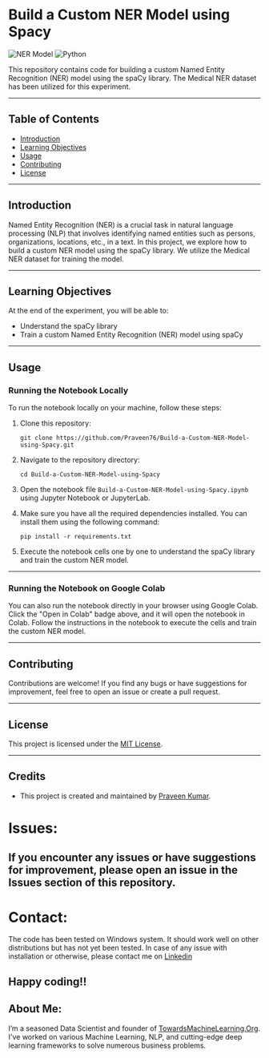 # Build a Custom NER Model using Spacy

![NER Model](https://img.shields.io/badge/NER-Model-brightgreen.svg)
![Python](https://img.shields.io/badge/Made%20with-Python-blue.svg)

This repository contains code for building a custom Named Entity Recognition (NER) model using the spaCy library. The Medical NER dataset has been utilized for this experiment.

---

## Table of Contents

- [Introduction](#introduction)
- [Learning Objectives](#learning-objectives)
- [Usage](#usage)
- [Contributing](#contributing)
- [License](#license)

---

## Introduction

Named Entity Recognition (NER) is a crucial task in natural language processing (NLP) that involves identifying named entities such as persons, organizations, locations, etc., in a text. In this project, we explore how to build a custom NER model using the spaCy library. We utilize the Medical NER dataset for training the model.

---

## Learning Objectives

At the end of the experiment, you will be able to:

- Understand the spaCy library
- Train a custom Named Entity Recognition (NER) model using spaCy

---

## Usage

### Running the Notebook Locally

To run the notebook locally on your machine, follow these steps:

1. Clone this repository:

    ```
    git clone https://github.com/Praveen76/Build-a-Custom-NER-Model-using-Spacy.git
    ```

2. Navigate to the repository directory:

    ```
    cd Build-a-Custom-NER-Model-using-Spacy
    ```

3. Open the notebook file `Build-a-Custom-NER-Model-using-Spacy.ipynb` using Jupyter Notebook or JupyterLab.

4. Make sure you have all the required dependencies installed. You can install them using the following command:

    ```
    pip install -r requirements.txt
    ```

5. Execute the notebook cells one by one to understand the spaCy library and train the custom NER model.

---

### Running the Notebook on Google Colab

You can also run the notebook directly in your browser using Google Colab. Click the "Open in Colab" badge above, and it will open the notebook in Colab. Follow the instructions in the notebook to execute the cells and train the custom NER model.

---

## Contributing

Contributions are welcome! If you find any bugs or have suggestions for improvement, feel free to open an issue or create a pull request.

---

## License

This project is licensed under the [MIT License](LICENSE).

---

## Credits

- This project is created and maintained by [Praveen Kumar](https://github.com/Praveen76).

# Issues:
If you encounter any issues or have suggestions for improvement, please open an issue in the Issues section of this repository.
---

# Contact:
The code has been tested on Windows system. It should work well on other distributions but has not yet been tested. In case of any issue with installation or otherwise, please contact me on [Linkedin](https://www.linkedin.com/in/praveen-kumar-anwla-49169266/)

Happy coding!!
---

## **About Me**:
I’m a seasoned Data Scientist and founder of [TowardsMachineLearning.Org](https://towardsmachinelearning.org/). I've worked on various Machine Learning, NLP, and cutting-edge deep learning frameworks to solve numerous business problems.
